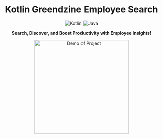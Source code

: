 <h1 align="center">Kotlin Greendzine Employee Search</h1>

<p align="center">
  <img alt="Kotlin" src="https://img.shields.io/badge/Kotlin-v1.5.30-blue.svg">
  <img alt="Java" src="https://img.shields.io/badge/Java-v17-green.svg">
</p>

<p align="center">
  <strong>Search, Discover, and Boost Productivity with Employee Insights!</strong>
</p>

<p align="center">
  <img src="https://your-image-url-here.jpg" alt="Demo of Project" width="300">
</p>
